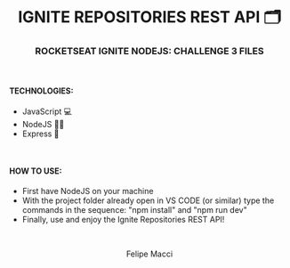 <h1 align="center">IGNITE REPOSITORIES REST API 🗂</h1>
<h3 align="center">ROCKETSEAT IGNITE NODEJS: CHALLENGE 3 FILES</h3>

<br />

#### TECHNOLOGIES:
- JavaScript 💻
- NodeJS 🐱‍👤
- Express 🔗

<br />

#### HOW TO USE:
* First have NodeJS on your machine
* With the project folder already open in VS CODE (or similar) type the commands in the sequence: "npm install" and "npm run dev"
* Finally, use and enjoy the Ignite Repositories REST API!

<br />

<p align="center">Felipe Macci</p>

